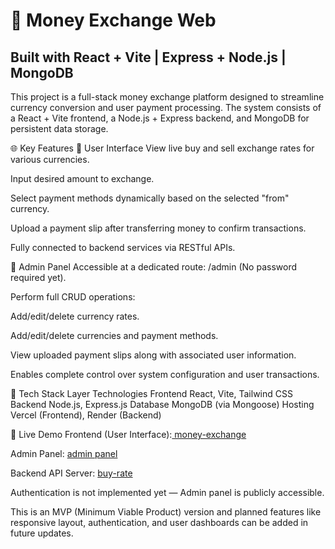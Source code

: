 # 💱 Money Exchange Web 

## Built with React + Vite | Express + Node.js | MongoDB

This project is a full-stack money exchange platform designed to streamline currency conversion and user payment processing. The system consists of a React + Vite frontend, a Node.js + Express backend, and MongoDB for persistent data storage.

🌐 Key Features
👥 User Interface
View live buy and sell exchange rates for various currencies.

Input desired amount to exchange.

Select payment methods dynamically based on the selected "from" currency.

Upload a payment slip after transferring money to confirm transactions.

Fully connected to backend services via RESTful APIs.

🔐 Admin Panel
Accessible at a dedicated route: /admin (No password required yet).

Perform full CRUD operations:

Add/edit/delete currency rates.

Add/edit/delete currencies and payment methods.

View uploaded payment slips along with associated user information.

Enables complete control over system configuration and user transactions.

🧰 Tech Stack
Layer	Technologies
Frontend	React, Vite, Tailwind CSS 
Backend	Node.js, Express.js
Database	MongoDB (via Mongoose)
Hosting	Vercel (Frontend), Render (Backend)

🚀 Live Demo
Frontend (User Interface):[ money-exchange](https://money-exchange-frontend-rose.vercel.app/)

Admin Panel: [admin panel](https://money-exchange-frontend-rose.vercel.app/admin)

Backend API Server: [buy-rate](https://currency-rate-cwtr.onrender.com/api/buy_rate)


Authentication is not implemented yet — Admin panel is publicly accessible.

This is an MVP (Minimum Viable Product) version and planned features like responsive layout, authentication, and user dashboards can be added in future updates.
